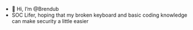 - 👋 Hi, I’m @Brendub
- SOC Lifer, hoping that my broken keyboard and basic coding knowledge can make security a little easier

